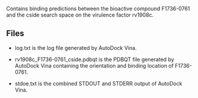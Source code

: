 Contains binding predictions between the bioactive compound F1736-0761 and the cside search space on the virulence factor rv1908c.

## Files

- log.txt is the log file generated by AutoDock Vina.

- rv1908c_F1736-0761_cside.pdbqt is the PDBQT file generated by AutoDock Vina containing the orientation and binding location of F1736-0761.

- stdoe.txt is the combined STDOUT and STDERR output of AutoDock Vina.

